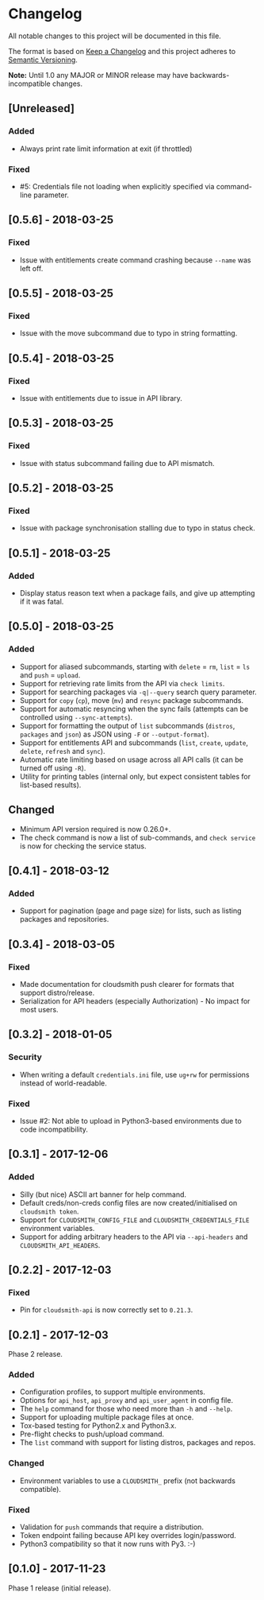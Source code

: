 # Changelog

All notable changes to this project will be documented in this file.

The format is based on [Keep a Changelog](http://keepachangelog.com/en/1.0.0/) and this project adheres to [Semantic Versioning](http://semver.org/spec/v2.0.0.html).

**Note:** Until 1.0 any MAJOR or MINOR release may have backwards-incompatible changes.

## [Unreleased]

### Added

- Always print rate limit information at exit (if throttled)

### Fixed

- #5: Credentials file not loading when explicitly specified via command-line parameter.


## [0.5.6] - 2018-03-25

### Fixed

- Issue with entitlements create command crashing because `--name` was left off.


## [0.5.5] - 2018-03-25

### Fixed

- Issue with the move subcommand due to typo in string formatting.


## [0.5.4] - 2018-03-25

### Fixed

- Issue with entitlements due to issue in API library.


## [0.5.3] - 2018-03-25

### Fixed

- Issue with status subcommand failing due to API mismatch.


## [0.5.2] - 2018-03-25

### Fixed

- Issue with package synchronisation stalling due to typo in status check.


## [0.5.1] - 2018-03-25

### Added

- Display status reason text when a package fails, and give up attempting if it was fatal.


## [0.5.0] - 2018-03-25

### Added

- Support for aliased subcommands, starting with `delete` = `rm`, `list` = `ls` and `push` = `upload`.
- Support for retrieving rate limits from the API via `check limits`.
- Support for searching packages via `-q|--query` search query parameter.
- Support for `copy` (`cp`), move (`mv`) and `resync` package subcommands.
- Support for automatic resyncing when the sync fails (attempts can be controlled using `--sync-attempts`).
- Support for formatting the output of `list` subcommands (`distros`, `packages` and `json`) as JSON using `-F` or `--output-format`).
- Support for entitlements API and subcommands (`list`, `create`, `update`, `delete`, `refresh` and `sync`).
- Automatic rate limiting based on usage across all API calls (it can be turned off using `-R`).
- Utility for printing tables (internal only, but expect consistent tables for list-based results).


## Changed

- Minimum API version required is now 0.26.0+.
- The check command is now a list of sub-commands, and `check service` is now for checking the service status.


## [0.4.1] - 2018-03-12

### Added

- Support for pagination (page and page size) for lists, such as listing packages and repositories.


## [0.3.4] - 2018-03-05

### Fixed

- Made documentation for cloudsmith push clearer for formats that support distro/release.
- Serialization for API headers (especially Authorization) - No impact for most users.


## [0.3.2] - 2018-01-05

### Security

- When writing a default `credentials.ini` file, use `ug+rw` for permissions instead of world-readable.

### Fixed

- Issue #2: Not able to upload in Python3-based environments due to code incompatibility.


## [0.3.1] - 2017-12-06

### Added

- Silly (but nice) ASCII art banner for help command.
- Default creds/non-creds config files are now created/initialised on `cloudsmith token`.
- Support for `CLOUDSMITH_CONFIG_FILE` and `CLOUDSMITH_CREDENTIALS_FILE` environment variables.
- Support for adding arbitrary headers to the API via `--api-headers` and `CLOUDSMITH_API_HEADERS`.


## [0.2.2] - 2017-12-03

### Fixed

- Pin for `cloudsmith-api` is now correctly set to `0.21.3`.


## [0.2.1] - 2017-12-03

Phase 2 release.

### Added

- Configuration profiles, to support multiple environments.
- Options for `api_host`, `api_proxy` and `api_user_agent` in config file.
- The `help` command for those who need more than `-h` and `--help`.
- Support for uploading multiple package files at once.
- Tox-based testing for Python2.x and Python3.x.
- Pre-flight checks to push/upload command.
- The `list` command with support for listing distros, packages and repos.

### Changed

- Environment variables to use a `CLOUDSMITH_` prefix (not backwards compatible).

### Fixed

- Validation for `push` commands that require a distribution.
- Token endpoint failing because API key overrides login/password.
- Python3 compatibility so that it now runs with Py3. :-)


## [0.1.0] - 2017-11-23

Phase 1 release (initial release).
